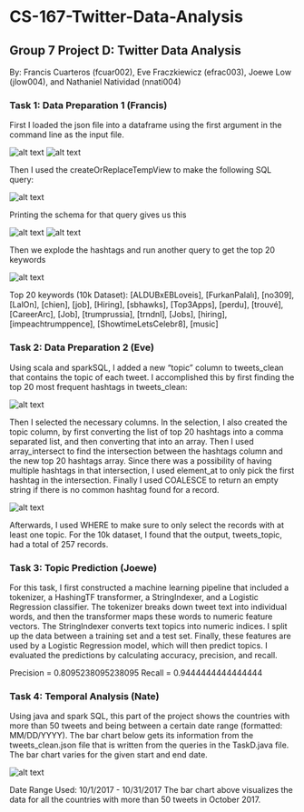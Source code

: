 # CS-167-Twitter-Data-Analysis
## Group 7 Project D: Twitter Data Analysis
By: Francis Cuarteros (fcuar002), Eve Fraczkiewicz (efrac003), Joewe Low (jlow004), and Nathaniel Natividad (nnati004)

### Task 1: Data Preparation 1 (Francis)

First I loaded the json file into a dataframe using the first argument in the command line as the input file.

![alt text]([http://url/to/img.png](https://github.com/evefraczkiewicz/CS-167-Twitter-Data-Analysis/blob/79529394f14e7e2322c03cff7bae3580fd365abf/screenshots/task1_1.png))
![alt text]([http://url/to/img.png](https://github.com/evefraczkiewicz/CS-167-Twitter-Data-Analysis/blob/79529394f14e7e2322c03cff7bae3580fd365abf/screenshots/task1_2.png))

Then I used the createOrReplaceTempView to make the following SQL query:

![alt text]([http://url/to/img.png](https://github.com/evefraczkiewicz/CS-167-Twitter-Data-Analysis/blob/79529394f14e7e2322c03cff7bae3580fd365abf/screenshots/task1_3.png))

Printing the schema for that query gives us this

![alt text]([http://url/to/img.png](https://github.com/evefraczkiewicz/CS-167-Twitter-Data-Analysis/blob/79529394f14e7e2322c03cff7bae3580fd365abf/screenshots/task1_4.png))
![alt text]([http://url/to/img.png](https://github.com/evefraczkiewicz/CS-167-Twitter-Data-Analysis/blob/79529394f14e7e2322c03cff7bae3580fd365abf/screenshots/task1_5.png))

Then we explode the hashtags and run another query to get the top 20 keywords

![alt text]([http://url/to/img.png](https://github.com/evefraczkiewicz/CS-167-Twitter-Data-Analysis/blob/79529394f14e7e2322c03cff7bae3580fd365abf/screenshots/task1_6.png))

Top 20 keywords (10k Dataset): [ALDUBxEBLoveis], [FurkanPalalı], [no309], [LalOn], [chien], [job], [Hiring], [sbhawks], [Top3Apps], [perdu], [trouvé], [CareerArc], [Job], [trumprussia], [trndnl], [Jobs], [hiring], [impeachtrumppence], [ShowtimeLetsCelebr8], [music]

### Task 2: Data Preparation 2 (Eve)

Using scala and sparkSQL, I added a new “topic” column to tweets_clean that contains the topic of each tweet. I accomplished this by first finding the top 20 most frequent hashtags in tweets_clean:

![alt text]([http://url/to/img.png](https://github.com/evefraczkiewicz/CS-167-Twitter-Data-Analysis/blob/79529394f14e7e2322c03cff7bae3580fd365abf/screenshots/task2_1.png))

 Then I selected the necessary columns. In the selection, I also created the topic column, by first converting the list of top 20 hashtags into a comma separated list, and then converting that into an array. Then I used array_intersect to find the intersection between the hashtags column and the new top 20 hashtags array. Since there was a possibility of having multiple hashtags in that intersection, I used element_at to only pick the first hashtag in the intersection. Finally I used COALESCE to return an empty string if there is no common hashtag found for a record.

![alt text]([http://url/to/img.png](https://github.com/evefraczkiewicz/CS-167-Twitter-Data-Analysis/blob/79529394f14e7e2322c03cff7bae3580fd365abf/screenshots/task2_2.png))
 
Afterwards, I used WHERE to make sure to only select the records with at least one topic. For the 10k dataset, I found that the output, tweets_topic, had a total of 257 records.

### Task 3: Topic Prediction (Joewe)

For this task, I first constructed a machine learning pipeline that included a tokenizer, a HashingTF transformer, a StringIndexer, and a Logistic Regression classifier. The tokenizer breaks down tweet text into individual words, and then the transformer maps these words to numeric feature vectors. The StringIndexer converts text topics into numeric indices. I split up the data between a training set and a test set. Finally, these features are used by a Logistic Regression model, which will then predict topics. I evaluated the predictions by calculating accuracy, precision, and recall.

Precision = 0.8095238095238095
Recall = 0.9444444444444444

### Task 4: Temporal Analysis (Nate)
Using java and spark SQL, this part of the project shows the countries with more than 50 tweets and being between a certain date range (formatted: MM/DD/YYYY). The bar chart below gets its information from the tweets_clean.json file that is written from the queries in the TaskD.java file. The bar chart varies for the given start and end date.

![alt text]([http://url/to/img.png](https://github.com/evefraczkiewicz/CS-167-Twitter-Data-Analysis/blob/79529394f14e7e2322c03cff7bae3580fd365abf/screenshots/task4_1.png))
 
Date Range Used: 10/1/2017 - 10/31/2017
The bar chart above visualizes the data for all the countries with more than 50 tweets in October 2017.
